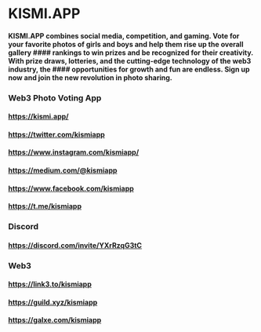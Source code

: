 # KISMI.APP
#### KISMI.APP combines social media, competition, and gaming. Vote for your favorite photos of girls and boys and help them rise up the overall gallery #### rankings to win prizes and be recognized for their creativity. With prize draws, lotteries, and the cutting-edge technology of the web3 industry, the #### opportunities for growth and fun are endless. Sign up now and join the new revolution in photo sharing.


### Web3 Photo Voting App

#### https://kismi.app/ 
#### https://twitter.com/kismiapp
#### https://www.instagram.com/kismiapp/ 
#### https://medium.com/@kismiapp 
#### https://www.facebook.com/kismiapp 
#### https://t.me/kismiapp

### Discord
#### https://discord.com/invite/YXrRzqG3tC 

### Web3
#### https://link3.to/kismiapp 
#### https://guild.xyz/kismiapp
#### https://galxe.com/kismiapp 

